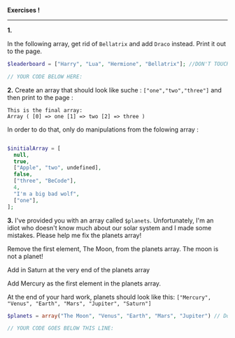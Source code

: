 **Exercises !**

---

**1.**

In the following array, get rid of `Bellatrix` and add `Draco` instead. Print it out to the page.

```php
$leaderboard = ["Harry", "Lua", "Hermione", "Bellatrix"]; //DON'T TOUCH THIS LINE!

// YOUR CODE BELOW HERE:
```

**2.**
Create an array that should look like suche : `["one","two","three"]` and then print to the page :

```
This is the final array:
Array ( [0] => one [1] => two [2] => three )
```

In order to do that, only do manipulations from the folowing array :

```php

$initialArray = [
  null,
  true,
  ["Apple", "two", undefined],
  false,
  ["three", "BeCode"],
  4,
  "I'm a big bad wolf",
  ["one"],
];

```

**3.**
I've provided you with an array called `$planets`. Unfortunately, I'm an idiot who doesn't know much about our solar system and I made some mistakes. Please help me fix the planets array!

Remove the first element, The Moon, from the planets array. The moon is not a planet!

Add in Saturn at the very end of the planets array

Add Mercury as the first element in the planets array.

At the end of your hard work, planets should look like this: `["Mercury", "Venus", "Earth", "Mars", "Jupiter", "Saturn"]`

```php
$planets = array("The Moon", "Venus", "Earth", "Mars", "Jupiter") // Do not touch this !

// YOUR CODE GOES BELOW THIS LINE:
```
